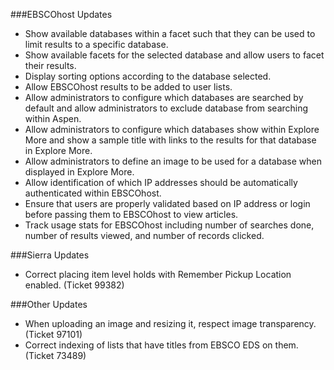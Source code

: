 ###EBSCOhost Updates
- Show available databases within a facet such that they can be used to limit results to a specific database.
- Show available facets for the selected database and allow users to facet their results.
- Display sorting options according to the database selected.
- Allow EBSCOhost results to be added to user lists. 
- Allow administrators to configure which databases are searched by default and allow administrators to exclude database from searching within Aspen.
- Allow administrators to configure which databases show within Explore More and show a sample title with links to the results for that database in Explore More.
- Allow administrators to define an image to be used for a database when displayed in Explore More.
- Allow identification of which IP addresses should be automatically authenticated within EBSCOhost. 
- Ensure that users are properly validated based on IP address or login before passing them to EBSCOhost to view articles.
- Track usage stats for EBSCOhost including number of searches done, number of results viewed, and number of records clicked. 

###Sierra Updates
- Correct placing item level holds with Remember Pickup Location enabled. (Ticket 99382)

###Other Updates 
- When uploading an image and resizing it, respect image transparency. (Ticket 97101)
- Correct indexing of lists that have titles from EBSCO EDS on them. (Ticket 73489)